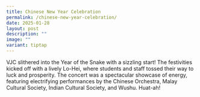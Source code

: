 ```yaml
---
title: Chinese New Year Celebration
permalink: /chinese-new-year-celebration/
date: 2025-01-28
layout: post
description: ""
image: ""
variant: tiptap
---
```

<p>VJC slithered into the Year of the Snake with a sizzling start! The festivities
kicked off with a lively Lo-Hei, where students and staff tossed their
way to luck and prosperity. The concert was a spectacular showcase of energy,
featuring electrifying performances by the Chinese Orchestra, Malay Cultural
Society, Indian Cultural Society, and Wushu. Huat-ah!</p>